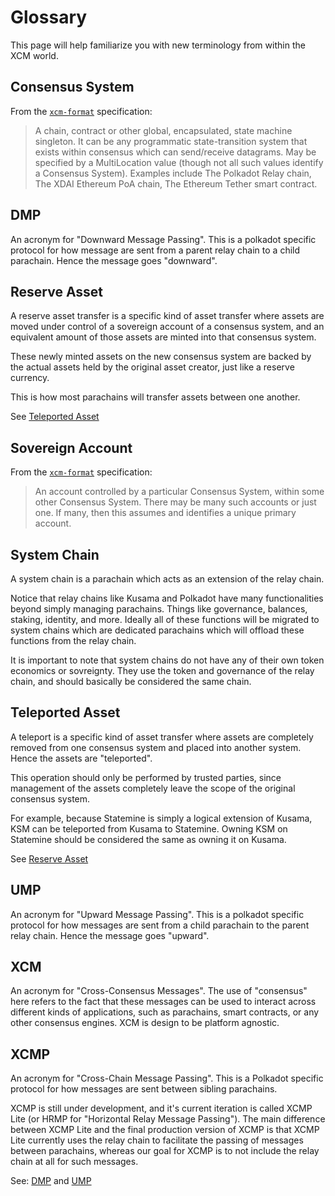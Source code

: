 # Glossary

This page will help familiarize you with new terminology from within the XCM world.

## Consensus System

From the [`xcm-format`](https://github.com/paritytech/xcm-format) specification:

> A chain, contract or other global, encapsulated, state machine singleton. It can be any
> programmatic state-transition system that exists within consensus which can send/receive
> datagrams. May be specified by a MultiLocation value (though not all such values identify a
> Consensus System). Examples include The Polkadot Relay chain, The XDAI Ethereum PoA chain, The
> Ethereum Tether smart contract.

## DMP

An acronym for "Downward Message Passing". This is a polkadot specific protocol for how message are
sent from a parent relay chain to a child parachain. Hence the message goes "downward".

## Reserve Asset

A reserve asset transfer is a specific kind of asset transfer where assets are moved under control
of a sovereign account of a consensus system, and an equivalent amount of those assets are minted
into that consensus system.

These newly minted assets on the new consensus system are backed by the actual assets held by the
original asset creator, just like a reserve currency.

This is how most parachains will transfer assets between one another.

See [Teleported Asset](#teleported-asset)

## Sovereign Account

From the [`xcm-format`](https://github.com/paritytech/xcm-format) specification:

> An account controlled by a particular Consensus System, within some other Consensus System. There
> may be many such accounts or just one. If many, then this assumes and identifies a unique primary
> account.

## System Chain

A system chain is a parachain which acts as an extension of the relay chain.

Notice that relay chains like Kusama and Polkadot have many functionalities beyond simply managing
parachains. Things like governance, balances, staking, identity, and more. Ideally all of these
functions will be migrated to system chains which are dedicated parachains which will offload these
functions from the relay chain.

It is important to note that system chains do not have any of their own token economics or sovreignty. They use
the token and governance of the relay chain, and should basically be considered the same chain.

## Teleported Asset

A teleport is a specific kind of asset transfer where assets are completely removed from one
consensus system and placed into another system. Hence the assets are "teleported".

This operation should only be performed by trusted parties, since management of the assets
completely leave the scope of the original consensus system.

For example, because Statemine is simply a logical extension of Kusama, KSM can be teleported from
Kusama to Statemine. Owning KSM on Statemine should be considered the same as owning it on Kusama.

See [Reserve Asset](#reserve-asset)

## UMP

An acronym for "Upward Message Passing". This is a polkadot specific protocol for how messages are
sent from a child parachain to the parent relay chain. Hence the message goes "upward".

## XCM

An acronym for "Cross-Consensus Messages". The use of "consensus" here refers to the fact that these
messages can be used to interact across different kinds of applications, such as parachains, smart
contracts, or any other consensus engines. XCM is design to be platform agnostic.

## XCMP

An acronym for "Cross-Chain Message Passing". This is a Polkadot specific protocol for how messages
are sent between sibling parachains.

XCMP is still under development, and it's current iteration is called XCMP Lite (or HRMP for
"Horizontal Relay Message Passing"). The main difference between XCMP Lite and the final production
version of XCMP is that XCMP Lite currently uses the relay chain to facilitate the passing of
messages between parachains, whereas our goal for XCMP is to not include the relay chain at all for
such messages.

See: [DMP](#dmp) and [UMP](#ump)
